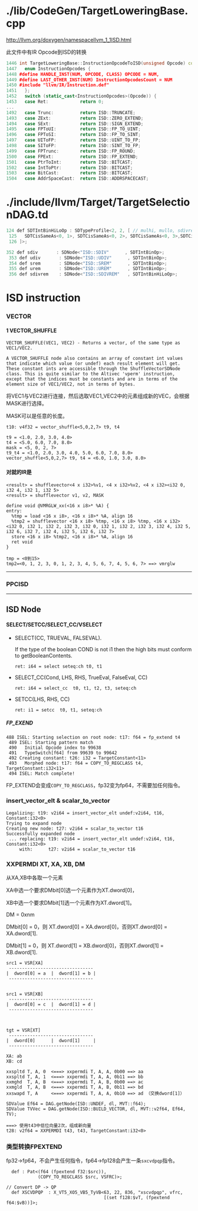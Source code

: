# ./lib/CodeGen/TargetLoweringBase.cpp

http://llvm.org/doxygen/namespacellvm_1_1ISD.html

此文件中有IR Opcode到ISD的转换
```c++
1446 int TargetLoweringBase::InstructionOpcodeToISD(unsigned Opcode) const {
1447   enum InstructionOpcodes {
1448 #define HANDLE_INST(NUM, OPCODE, CLASS) OPCODE = NUM,
1449 #define LAST_OTHER_INST(NUM) InstructionOpcodesCount = NUM
1450 #include "llvm/IR/Instruction.def"
1451   };
1452   switch (static_cast<InstructionOpcodes>(Opcode)) {
1453   case Ret:            return 0;
...
1492   case Trunc:          return ISD::TRUNCATE;
1493   case ZExt:           return ISD::ZERO_EXTEND;
1494   case SExt:           return ISD::SIGN_EXTEND;
1495   case FPToUI:         return ISD::FP_TO_UINT;
1496   case FPToSI:         return ISD::FP_TO_SINT;
1497   case UIToFP:         return ISD::UINT_TO_FP;
1498   case SIToFP:         return ISD::SINT_TO_FP;
1499   case FPTrunc:        return ISD::FP_ROUND;
1500   case FPExt:          return ISD::FP_EXTEND;
1501   case PtrToInt:       return ISD::BITCAST;
1502   case IntToPtr:       return ISD::BITCAST;
1503   case BitCast:        return ISD::BITCAST;
1504   case AddrSpaceCast:  return ISD::ADDRSPACECAST;
```

# ./include/llvm/Target/TargetSelectionDAG.td
```c++
124 def SDTIntBinHiLoOp : SDTypeProfile<2, 2, [ // mulhi, mullo, sdivrem, udivrem
 125   SDTCisSameAs<0, 1>, SDTCisSameAs<0, 2>, SDTCisSameAs<0, 3>,SDTCisInt<0>
 126 ]>;

352 def sdiv       : SDNode<"ISD::SDIV"      , SDTIntBinOp>;
 353 def udiv       : SDNode<"ISD::UDIV"      , SDTIntBinOp>;
 354 def srem       : SDNode<"ISD::SREM"      , SDTIntBinOp>;
 355 def urem       : SDNode<"ISD::UREM"      , SDTIntBinOp>;
 356 def sdivrem    : SDNode<"ISD::SDIVREM"   , SDTIntBinHiLoOp>;
```



# ISD instruction

### VECTOR

####  1 VECTOR_SHUFFLE

```
VECTOR_SHUFFLE(VEC1, VEC2) - Returns a vector, of the same type as VEC1/VEC2.

A VECTOR_SHUFFLE node also contains an array of constant int values that indicate which value (or undef) each result element will get. These constant ints are accessible through the ShuffleVectorSDNode class. This is quite similar to the Altivec 'vperm' instruction, except that the indices must be constants and are in terms of the element size of VEC1/VEC2, not in terms of bytes.
```

将VEC1与VEC2进行连接，然后选取VEC1_VEC2中的元素组成新的VEC，会根据MASK进行选择。



MASK可以是任意的长度。



```shell
t10: v4f32 = vector_shuffle<5,0,2,7> t9, t4

t9 = <1.0, 2.0, 3.0, 4.0>
t4 = <5.0, 6.0, 7.0, 8.0>
mask = <5, 0, 2, 7>
t9_t4 = <1.0, 2.0, 3.0, 4.0, 5.0, 6.0, 7.0, 8.0>
vector_shuffle<5,0,2,7> t9, t4 = <6.0, 1.0, 3.0, 8.0>
```



#### 对就的IR是

```
<result> = shufflevector<4 x i32>%v1, <4 x i32>%v2, <4 x i32><i32 0, i32 4, i32 1, i32 5>
<result> = shufflevector v1, v2, MASK
```



```shell
define void @VMRGLW_xx(<16 x i8>* %A) {
entry:
  %tmp = load <16 x i8>, <16 x i8>* %A, align 16
  %tmp2 = shufflevector <16 x i8> %tmp, <16 x i8> %tmp, <16 x i32> <i32 0, i32 1, i32 2, i32 3, i32 0, i32 1, i32 2, i32 3, i32 4, i32 5, i32 6, i32 7, i32 4, i32 5, i32 6, i32 7>
  store <16 x i8> %tmp2, <16 x i8>* %A, align 16
  ret void
}

tmp = <0到15>
tmp2=<0, 1, 2, 3, 0, 1, 2, 3, 4, 5, 6, 7, 4, 5, 6, 7> ==> vmrglw
```







------------------

### PPCISD





------------

## ISD Node

#### SELECT/SETCC/SELECT_CC/VSELECT

- SELECT(CC, TRUEVAL, FALSEVAL).

  If the type of the boolean COND is not i1 then the high bits must conform to getBooleanContents.

  ```
  ret: i64 = select seteq:ch t0, t1
  ```

  

- SELECT_CC(Cond, LHS, RHS, TrueEval, FalseEval, CC)

  ```
  ret: i64 = select_cc  t0, t1, t2, t3, seteq:ch
  ```

- SETCC(LHS, RHS, CC)

  ```
  ret: i1 = setcc  t0, t1, seteq:ch
  ```

  

##### FP_EXEND

```
488 ISEL: Starting selection on root node: t17: f64 = fp_extend t4
 489 ISEL: Starting pattern match
 490   Initial Opcode index to 99638
 491   TypeSwitch[f64] from 99639 to 99642
 492 Creating constant: t26: i32 = TargetConstant<11>
 493   Morphed node: t17: f64 = COPY_TO_REGCLASS t4, TargetConstant:i32<11>
 494 ISEL: Match complete!
```

FP_EXTEND会变成`COPY_TO_REGCLASS`，fp32变为fp64，不需要加任何指令。





### 	insert_vector_elt & scalar_to_vector

```
Legalizing: t19: v2i64 = insert_vector_elt undef:v2i64, t16, Constant:i32<0>
Trying to expand node
Creating new node: t27: v2i64 = scalar_to_vector t16
Successfully expanded node
 ... replacing: t19: v2i64 = insert_vector_elt undef:v2i64, t16, Constant:i32<0>
     with:      t27: v2i64 = scalar_to_vector t16
```



### XXPERMDI XT, XA, XB, DM

从XA,XB中各取一个元素

XA中选一个要求DMbit[0]选一个元素作为XT.dword[0]，

XB中选一个要求DMbit[1]选一个元素作为XT.dword[1]。



DM = 0xnm

DMbit[0] = 0，则 XT.dword[0] = XA.dword[0]，否则XT.dword[0] = XA.dword[1].

DMbit[1] = 0，则 XT.dword[1] = XB.dword[0]，否则XT.dword[1] = XB.dword[1].

```
src1 = VSR[XA]
 --------------------------------
|  dword[0] = a  |  dword[1] = b |
 --------------------------------


src1 = VSR[XB]
 --------------------------------
|  dword[0] = c  |  dword[1] = d |
 --------------------------------



tgt = VSR[XT]
 --------------------------------
|  dword[0]      |  dword[1]     |
 --------------------------------

XA: ab
XB: cd

xxspltd T, A, 0  <===> xxpermdi T, A, A, 0b00 ==> aa
xxspltd T, A, 1  <===> xxpermdi T, A, A, 0b11 ==> bb
xxmghd  T, A, B  <===> xxpermdi T, A, B, 0b00 ==> ac
xxmgld  T, A, B  <===> xxpermdi T, A, B, 0b11 ==> bd
xxswapd T, A     <===> xxpermdi T, A, A, 0b10 ==> ad （交换dword[1]）
```



```
SDValue Ef64 = DAG.getNode(ISD::UNDEF, dl, MVT::f64);
SDValue TVVec = DAG.getNode(ISD::BUILD_VECTOR, dl, MVT::v2f64, Ef64, TV);

===> 使用t43中低位向量2次，组成新向量
t28: v2f64 = XXPERMDI t43, t43, TargetConstant:i32<0>
```



### 类型转换FPEXTEND

fp32->fp64，不会产生任何指令，fp64->fp128会产生一条`sxcvdpqp`指令。

```
  def : Pat<(f64 (fpextend f32:$src)),
            (COPY_TO_REGCLASS $src, VSFRC)>;
            
// Convert DP -> QP
  def XSCVDPQP  : X_VT5_XO5_VB5_TyVB<63, 22, 836, "xscvdpqp", vfrc,
                                     [(set f128:$vT, (fpextend f64:$vB))]>;
                                     
```

